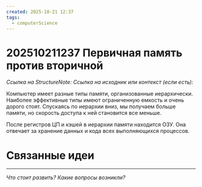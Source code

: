 ```yaml
---
created: 2025-10-21 12:37
tags:
  - computerScience
---
```

# 202510211237 Первичная память против вторичной

*Ссылка на StructureNote:*
*Ссылка на исходник или контекст (если есть):*

Компьютер имеет разные типы памяти, организованные иерархически. Наиболее эффективные типы имеют ограниченную емкость и очень дорого стоят. Спускаясь по иерархии вниз, мы получаем больше памяти, но скорость доступа к ней становится все меньше.

После регистров ЦП и кэшей в иерархии памяти находится ОЗУ. Она отвечает за хранение данных и кода всех выполняющихся процессов.

# Связанные идеи

---

*Что стоит развить? Какие вопросы возникли?*

